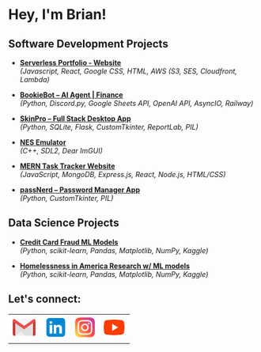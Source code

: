 # Hey, I'm Brian!

## Software Development Projects
- [**Serverless Portfolio - Website**](https://github.com/brianjames-dev/portfolio-website)  
  *(Javascript, React, Google CSS, HTML, AWS (S3, SES, Cloudfront, Lambda)*

- [**BookieBot – AI Agent | Finance**](https://github.com/brianjames-dev/bookiebot)  
  *(Python, Discord.py, Google Sheets API, OpenAI API, AsyncIO, Railway)*

- [**SkinPro – Full Stack Desktop App**](https://github.com/brianjames-dev/SkinPro)  
  *(Python, SQLite, Flask, CustomTkinter, ReportLab, PIL)*

- [**NES Emulator**](https://github.com/brianjames-dev/OSUcapstone)  
  *(C++, SDL2, Dear ImGUI)*

- [**MERN Task Tracker Website**](https://github.com/brianjames-dev/mern-task-app)  
  *(JavaScript, MongoDB, Express.js, React, Node.js, HTML/CSS)*

- [**passNerd – Password Manager App**](https://github.com/brianjames-dev/passNerd)  
  *(Python, CustomTkinter, PIL)*

## Data Science Projects

- [**Credit Card Fraud ML Models**](https://docs.google.com/document/d/1NGwQWTvUHTWkof20oiIK7vtYFCEij8GZ-qFOLGoWnKg/edit?usp=sharing)  
  *(Python, scikit-learn, Pandas, Matplotlib, NumPy, Kaggle)*

- [**Homelessness in America Research w/ ML models**](https://docs.google.com/document/d/1ifwazaJBAdWyDTQ7yeC3JPvgaupWqK9-MJ5Sc0_kXbM/edit?usp=drivesdk)  
  *(Python, scikit-learn, Pandas, Matplotlib, NumPy, Kaggle)*

<h2>Let's connect:</h2>

<table>
  <tr>
  <td style="border: none;">
    <a href="mailto:brianjames.dev@gmail.com">
      <img src="icons8-gmail-96.png" width="50" alt="Gmail" />
    </a>
  </td>
    <td style="border: none;">
      <a href="https://www.linkedin.com/in/brianjames-dev/" target="_blank">
        <img src="icons8-linkedin-96.png" width="50" alt="LinkedIn" />
      </a>
    </td>
    <td style="border: none;">
      <a href="https://www.instagram.com/brianallenjames" target="_blank">
        <img src="icons8-instagram-96.png" width="40" alt="Instagram" />
      </a>
    </td>
    <td style="border: none;">
      <a href="https://www.youtube.com/c/brianallenjames" target="_blank">
        <img src="icons8-youtube-96.png" width="50" alt="YouTube" />
      </a>
    </td>
  </tr>
</table>
